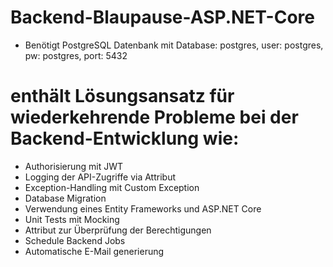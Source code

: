 # Backend-Blaupause-ASP.NET-Core


- Benötigt PostgreSQL Datenbank mit Database: postgres, user: postgres, pw: postgres, port: 5432

# enthält Lösungsansatz für wiederkehrende Probleme bei der Backend-Entwicklung wie: 
- Authorisierung mit JWT
- Logging der API-Zugriffe via Attribut
- Exception-Handling mit Custom Exception
- Database Migration
- Verwendung eines Entity Frameworks und ASP.NET Core 
- Unit Tests mit Mocking
- Attribut zur Überprüfung der Berechtigungen
- Schedule Backend Jobs
- Automatische E-Mail generierung
